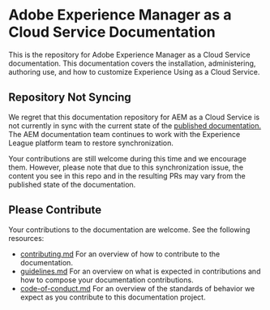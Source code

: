 # Adobe Experience Manager as a Cloud Service Documentation

This is the repository for Adobe Experience Manager as a Cloud Service documentation. This documentation covers the installation, administering, authoring use, and how to customize Experience Using as a Cloud Service.

## Repository Not Syncing

We regret that this documentation repository for AEM as a Cloud Service is not currently in sync with the current state of the [published documentation.](https://experienceleague.adobe.com/docs/experience-manager-cloud-service/content/home.html) The AEM documentation team continues to work with the Experience League platform team to restore synchronization.

Your contributions are still welcome during this time and we encourage them. However, please note that due to this synchronization issue, the content you see in this repo and in the resulting PRs may vary from the published state of the documentation.

## Please Contribute

Your contributions to the documentation are welcome. See the following resources:

* [contributing.md](contributing.md) For an overview of how to contribute to the documentation.
* [guidelines.md](guidelines.md) For an overview on what is expected in contributions and how to compose your documentation contributions.
* [code-of-conduct.md](code-of-conduct.md) For an overview of the standards of behavior we expect as you contribute to this documentation project.
